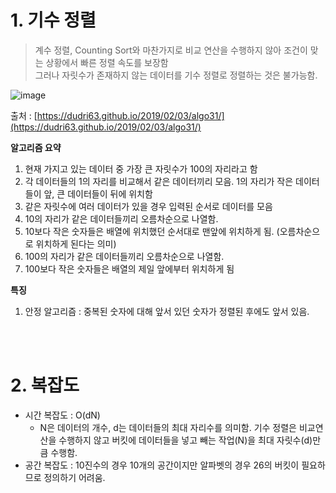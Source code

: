 # 1. 기수 정렬

> 계수 정렬, Counting Sort와 마찬가지로 비교 연산을 수행하지 않아 조건이 맞는 상황에서 빠른 정렬 속도를 보장함<br/> 
그러나 자릿수가 존재하지 않는 데이터를 기수 정렬로 정렬하는 것은 불가능함.
> 

![image](https://user-images.githubusercontent.com/100047095/193398496-01f0e884-fc73-42be-aa33-80b99acca07b.png)

출처 : [https://dudri63.github.io/2019/02/03/algo31/](https://dudri63.github.io/2019/02/03/algo31/)

**알고리즘 요약**

1. 현재 가지고 있는 데이터 중 가장 큰 자릿수가 100의 자리라고 함
2. 각 데이터들의 1의 자리를 비교해서 같은 데이터끼리 모음. 1의 자리가 작은 데이터들이 앞, 큰 데이터들이 뒤에 위치함
3. 같은 자릿수에 여러 데이터가 있을 경우 입력된 순서로 데이터를 모음
4. 10의 자리가 같은 데이터들끼리 오름차순으로 나열함.
5. 10보다 작은 숫자들은 배열에 위치했던 순서대로 맨앞에 위치하게 됨. (오름차순으로 위치하게 된다는 의미)
6. 100의 자리가 같은 데이터들끼리 오름차순으로 나열함.
7. 100보다 작은 숫자들은 배열의 제일 앞에부터 위치하게 됨

**특징**

1. 안정 알고리즘 : 중복된 숫자에 대해 앞서 있던 숫자가 정렬된 후에도 앞서 있음. 


<br/><br/>

# 2. 복잡도

- 시간 복잡도 : O(dN)
    - N은 데이터의 개수, d는 데이터들의 최대 자리수를 의미함. 기수 정렬은 비교연산을 수행하지 않고 버킷에 데이터들을 넣고 빼는 작업(N)을 최대 자릿수(d)만큼 수행함.
- 공간 복잡도 : 10진수의 경우 10개의 공간이지만 알파벳의 경우 26의 버킷이 필요하므로 정의하기 어려움.
